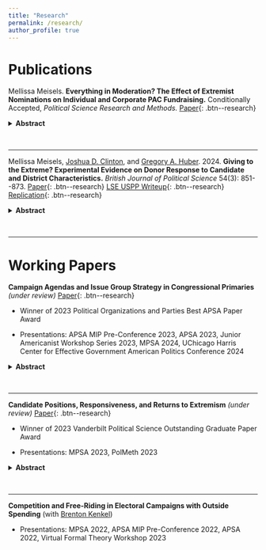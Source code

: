 ```yaml
---
title: "Research"
permalink: /research/
author_profile: true
---
```


# Publications
Mellissa Meisels. **Everything in Moderation? The Effect of Extremist Nominations on Individual and Corporate PAC Fundraising.** Conditionally Accepted, *Political Science Research and Methods.* [Paper](/files/EIM_MM.pdf){: .btn--research} 

<details>
  <summary><b>Abstract</b></summary>
<i>Do ideologically extreme candidates enjoy fundraising advantages over more moderate candidates? Extant work documents a relationship between candidates' positions and campaign contributions subnationally and in donor surveys, yet identification challenges have hampered investigation in the congressional context. I employ a close primaries regression discontinuity design to examine how "as-if random" nominations of extreme versus moderate House candidates influence general election contributions from individual donors and corporate PACs from 1980 to 2020. Results at both the nominee and contributor levels demonstrate that corporate PACs financially penalize extremists while individual donors respond similarly to extreme and moderate candidates. These findings contribute to ongoing debates regarding the extent and nature of campaign contributors' role in congressional polarization.</i>
</details>

&nbsp;

---

Mellissa Meisels, [Joshua D. Clinton](https://www.joshclinton.com/), and [Gregory A. Huber](https://huber.research.yale.edu/). 2024. **Giving to the Extreme? Experimental Evidence on Donor Response to Candidate and District Characteristics.** *British Journal of Political Science* 54(3): 851--873. [Paper](https://doi.org/10.1017/S0007123423000650){: .btn--research} [LSE USPP Writeup](https://blogs.lse.ac.uk/usappblog/2024/02/08/political-donors-prefer-extreme-candidates-but-the-competitiveness-of-the-election-and-their-opponents-views-matter-too/){: .btn--research} [Replication](https://dataverse.harvard.edu/dataset.xhtml?persistentId=doi:10.7910/DVN/Q1X3RZ){: .btn--research}

<details>
  <summary><b>Abstract</b></summary>
<i>How does candidate ideology affect donors' contribution decisions in U.S. House elections? Studies of donor motivations have struggled with confounding of candidate, donor, and district characteristics in observational data and the difficulty of assessing trade-offs in surveys. We investigate how these factors affect contribution decisions using experimental vignettes administered to 7,000 verified midterm donors. While ideological congruence influences donors' likelihood of contributing to a candidate, district competitiveness and opponent extremity are equally important. Moreover, the response to ideology is asymmetric and heterogeneous: donors penalize more moderate candidates five times more heavily than more extreme candidates, with the most extreme donors exhibiting the greatest preference for candidates even more extreme than themselves. Republicans also exhibit a greater relative preference for extremism than Democrats, although partisan differences are smaller than differences by donor extremism. Our findings suggest that strategic considerations matter, and donors incentivize candidate extremism even more than previously thought.</i>
</details>

&nbsp;  

---

# Working Papers

**Campaign Agendas and Issue Group Strategy in Congressional Primaries** *(under review)* [Paper](/files/Meisels_CampaignIssueGroups.pdf){: .btn--research}


* Winner of 2023 Political Organizations and Parties Best APSA Paper Award

* Presentations: APSA MIP Pre-Conference 2023, APSA 2023, Junior Americanist Workshop Series 2023, MPSA 2024, UChicago Harris Center for Effective Government American Politics Conference 2024

<details>
  <summary><b>Abstract</b></summary>
<i>Which candidates do issue PACs support in House primaries? Competing theories suggest a focus on either friendly incumbents or new potential allies, yet evaluating divergent predictions requires data on candidates’ agendas. I leverage original issue platform text from campaign websites, FEC receipts, and bill summaries to measure campaign attention, PAC funding, and legislative activity across nine major issue areas from 2016 to 2022. I use various within–candidate research designs to show that candidates who prioritize an issue raise more money from PACs related to the issue, and these “issue champions” enjoy double the incumbency advantage in issue PAC fundraising compared to others — a difference not attributable to differences in subsequent legislative activity. These results illuminate the beginning of legislator–group relationships by providing new evidence that issue groups rely on campaign rhetoric in primaries to identify and foster connections with potential champions of their cause.</i>
</details>
   
&nbsp;  

---

**Candidate Positions, Responsiveness, and Returns to Extremism** *(under review)* [Paper](/files/MM_PCPC.pdf){: .btn--research}

* Winner of 2023 Vanderbilt Political Science Outstanding Graduate Paper Award

* Presentations: MPSA 2023, PolMeth 2023

<details>
  <summary><b>Abstract</b></summary>
<i>The concept of candidate positioning is central to the study of U.S. elections, representation, and political behavior. Existing work, however, overwhelmingly relies on indirect measures which may not reflect candidates’ stated positions. I analyze foundational relationships between candidate positions and district partisanship, primary electoral success, and primary fundraising performance with existing approaches versus text scaling estimates based on an original collection of campaign platforms from House primary candidates' websites in 2016, 2018, 2020, 2022, and 2024. Directly measuring candidates' positions using campaign platforms leads to conclusions vastly different than those reached with existing measures. While platform-based measures suggest candidates are responsive to their districts, existing measures do not. Within district, however, existing measures show financial and electoral penalties to extremism in primaries, but platform-based measures show no such penalty. These findings have wide-ranging implications for a number of ongoing scholarly debates which involve congressional candidates' positions.</i>
</details>


&nbsp;  

---
**Competition and Free-Riding in Electoral Campaigns with Outside Spending** (with [Brenton Kenkel](https://bkenkel.com/))

* Presentations: MPSA 2022, APSA MIP Pre-Conference 2022, APSA 2022, Virtual Formal Theory Workshop 2023
